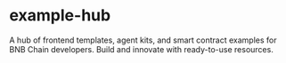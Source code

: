 # example-hub
A hub of frontend templates, agent kits, and smart contract examples for BNB Chain developers. Build and innovate with ready-to-use resources.
